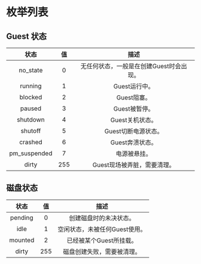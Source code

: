 # 枚举列表


## Guest 状态
|状态|值|描述|
|:--:|:--:|:--:|
|no_state|0|无任何状态，一般是在创建Guest时会出现。|
|running|1|Guest运行中。|
|blocked|2|Guest阻塞。|
|paused|3|Guest被暂停。|
|shutdown|4|Guest关机状态。|
|shutoff|5|Guest切断电源状态。|
|crashed|6|Guest奔溃状态。|
|pm_suspended|7|电源被悬挂。|
|dirty|255|Guest现场被弄脏，需要清理。|


## 磁盘状态
|状态|值|描述|
|:--:|:--:|:--:|
|pending|0|创建磁盘时的未决状态。|
|idle|1|空闲状态，未被任何Guest使用。|
|mounted|2|已经被某个Guest所挂载。|
|dirty|255|磁盘创建失败，需要被清理。|


